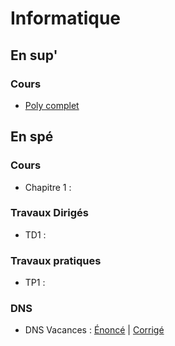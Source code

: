 # Informatique

## En sup'
### Cours 
 * [Poly complet](/info/cours/sup/poly-mp2i.pdf)
## En spé
### Cours
* Chapitre 1 :

### Travaux Dirigés
  * TD1 :

### Travaux pratiques
  * TP1 :

### DNS
  * DNS Vacances : [Énoncé]() | [Corrigé](/info/td/info_spe_td0_corrige.pdf)
